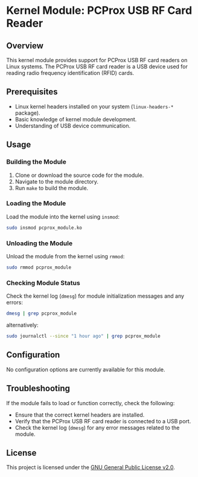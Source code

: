 # Kernel Module: PCProx USB RF Card Reader

## Overview

This kernel module provides support for PCProx USB RF card readers on Linux systems. The PCProx USB RF card reader is a USB device used for reading radio frequency identification (RFID) cards.

## Prerequisites

- Linux kernel headers installed on your system (`linux-headers-*` package).
- Basic knowledge of kernel module development.
- Understanding of USB device communication.

## Usage

### Building the Module

1. Clone or download the source code for the module.
2. Navigate to the module directory.
3. Run `make` to build the module.

### Loading the Module

Load the module into the kernel using `insmod`:

```bash
sudo insmod pcprox_module.ko
```

### Unloading the Module

Unload the module from the kernel using `rmmod`:

```bash
sudo rmmod pcprox_module
```

### Checking Module Status

Check the kernel log (`dmesg`) for module initialization messages and any errors:

```bash
dmesg | grep pcprox_module
```

alternatively:

```bash
sudo journalctl --since "1 hour ago" | grep pcprox_module 
```
## Configuration

No configuration options are currently available for this module.

## Troubleshooting

If the module fails to load or function correctly, check the following:

- Ensure that the correct kernel headers are installed.
- Verify that the PCProx USB RF card reader is connected to a USB port.
- Check the kernel log (`dmesg`) for any error messages related to the module.

## License

This project is licensed under the [GNU General Public License v2.0](LICENSE).
